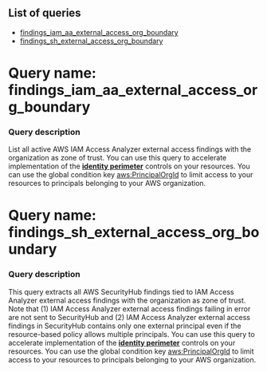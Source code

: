 <!--
# Copyright Amazon.com, Inc. or its affiliates. All Rights Reserved.
# SPDX-License-Identifier: MIT-0
-->

## List of queries
* [findings_iam_aa_external_access_org_boundary](#query-name-findings_iam_aa_external_access_org_boundary)
* [findings_sh_external_access_org_boundary](#query-name-findings_sh_external_access_org_boundary)

# Query name: findings_iam_aa_external_access_org_boundary

### Query description

List all active AWS IAM Access Analyzer external access findings with the organization as zone of trust.
You can use this query to accelerate implementation of the [**identity perimeter**](https://aws.amazon.com/blogs/security/establishing-a-data-perimeter-on-aws-allow-only-trusted-identities-to-access-company-data/) controls on your resources. You can use the global condition key [aws:PrincipalOrgId](https://docs.aws.amazon.com/IAM/latest/UserGuide/reference_policies_condition-keys.html#condition-keys-principalorgid) to limit access to your resources to principals belonging to your AWS organization.
    



# Query name: findings_sh_external_access_org_boundary

### Query description

This query extracts all AWS SecurityHub findings tied to IAM Access Analyzer external access findings with the organization as zone of trust.
Note that (1) IAM Access Analyzer external access findings failing in error are not sent to SecurityHub and (2) IAM Access Analyzer external access findings in SecurityHub contains only one external principal even if the resource-based policy allows multiple principals.
You can use this query to accelerate implementation of the [**identity perimeter**](https://aws.amazon.com/blogs/security/establishing-a-data-perimeter-on-aws-allow-only-trusted-identities-to-access-company-data/) controls on your resources. You can use the global condition key [aws:PrincipalOrgId](https://docs.aws.amazon.com/IAM/latest/UserGuide/reference_policies_condition-keys.html#condition-keys-principalorgid) to limit access to your resources to principals belonging to your AWS organization.
    



